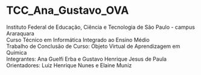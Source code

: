 # TCC_Ana_Gustavo_OVA
Instituto Federal de Educação, Ciência e Tecnologia de São Paulo - campus Araraquara<br/>
Curso Técnico em Informática Integrado ao Ensino Médio<br/>
Trabalho de Conclusão de Curso: Objeto Virtual de Aprendizagem em Química<br/>
Integrantes: Ana Guelfi Erba e Gustavo Henrique Jesus de Paula<br/>
Orientadores: Luiz Henrique Nunes e Elaine Muniz<br/>
